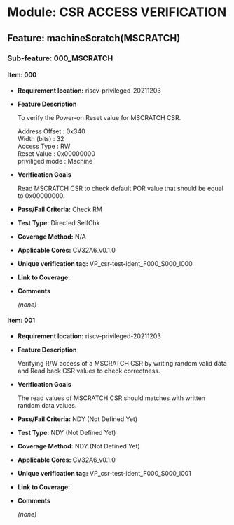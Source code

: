 # Module: CSR ACCESS VERIFICATION

## Feature: machineScratch(MSCRATCH)

### Sub-feature: 000_MSCRATCH

#### Item: 000

* **Requirement location:** riscv-privileged-20211203
* **Feature Description**
  
  To verify the Power-on Reset value for MSCRATCH CSR.  
     
  Address Offset : 0x340  
  Width (bits) : 32  
  Access Type : RW  
  Reset Value : 0x00000000  
  priviliged mode : Machine
* **Verification Goals**
  
  Read MSCRATCH CSR to check default POR value that should be equal to 0x00000000.
* **Pass/Fail Criteria:** Check RM
* **Test Type:** Directed SelfChk
* **Coverage Method:** N/A
* **Applicable Cores:** CV32A6_v0.1.0
* **Unique verification tag:** VP_csr-test-ident_F000_S000_I000
* **Link to Coverage:** 
* **Comments**
  
  *(none)*  
  
#### Item: 001

* **Requirement location:** riscv-privileged-20211203
* **Feature Description**
  
  Verifying R/W access of a MSCRATCH CSR by writing random valid data and Read back CSR values to check correctness.
* **Verification Goals**
  
  The read values of MSCRATCH CSR should matches with written random data values.
* **Pass/Fail Criteria:** NDY (Not Defined Yet)
* **Test Type:** NDY (Not Defined Yet)
* **Coverage Method:** NDY (Not Defined Yet)
* **Applicable Cores:** CV32A6_v0.1.0
* **Unique verification tag:** VP_csr-test-ident_F000_S000_I001
* **Link to Coverage:** 
* **Comments**
  
  *(none)*  
  
